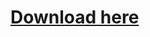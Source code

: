 # <a  download="PurpleClientLauncher" href="clientlauncher/launcher-fancy-4.5-SNAPSHOT.jar">Download here</a>
